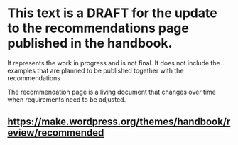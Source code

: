 # **This text is a DRAFT for the update to the recommendations page published in the handbook.**

It represents the work in progress and is not final.
It does not include the examples that are planned to be published together with the recommendations

The recommendation page is a living document that changes over time when requirements need to be adjusted.

https://make.wordpress.org/themes/handbook/review/recommended
----
